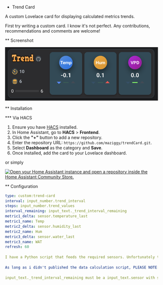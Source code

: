 * Trend Card

A custom Lovelace card for displaying calculated metrics trends.

First try writing a custom card. I know it's not perfect. Any contributions, recommendations and comments are welcome!

** Screenshot 

![Screnshot](https://raw.githubusercontent.com/maziggy/trendCard/refs/heads/main/screenshots/screenshot.png)

** Installation

*** Via HACS

1. Ensure you have [HACS](https://hacs.xyz/) installed.
2. In Home Assistant, go to **HACS** > **Frontend**.
3. Click the **"+"** button to add a new repository.
4. Enter the repository URL: `https://github.com/maziggy/trendCard.git`.
5. Select **Dashboard** as the category and **Save**.
6. Once installed, add the card to your Lovelace dashboard.

or simply

[![Open your Home Assistant instance and open a repository inside the Home Assistant Community Store.](https://my.home-assistant.io/badges/hacs_repository.svg)](https://my.home-assistant.io/redirect/hacs_repository/?owner=%40maziggy&repository=https%3A%2F%2Fgithub.com%2Fmaziggy%2FtrendCard%2F&category=Dashboard)

** Configuration

```yaml
type: custom:trend-card
interval: input_number.trend_interval
steps: input_number.trend_values
interval_remaining: input_text._trend_interval_remaining
metric1_delta: sensor.temperature_last
metric1_name: Temp
metric2_delta: sensor.humidity_last
metric2_name: Hum
metric3_delta: sensor.water_last
metric3_name: WAT
refresh: 60

I have a Python script that feeds the required sensors. Unfortunately this is not yet ready for publishing. I'll work on this the next time.

As long as i didn't published the data calculation script, PLEASE NOTE:

input_text._trend_interval_remaining must be a input_text.sensor with state "<current_counter/steps>" - for example "2/6". Of course without the quotation marks ;)

